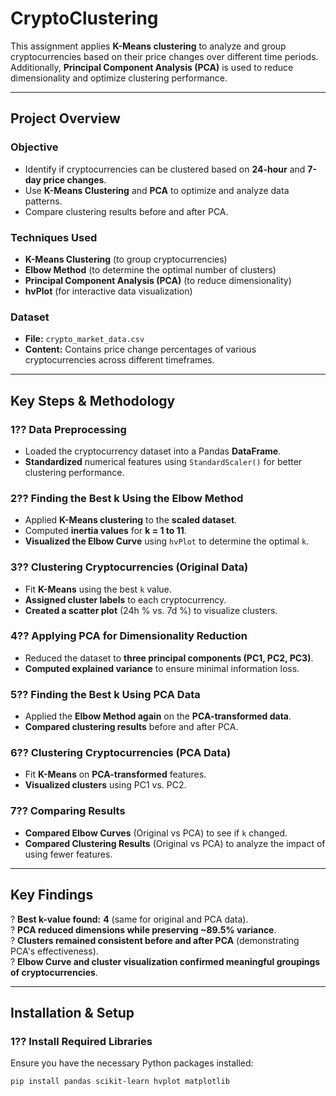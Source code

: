 # CryptoClustering

This assignment applies **K-Means clustering** to analyze and group cryptocurrencies based on their price changes over different time periods. Additionally, **Principal Component Analysis (PCA)** is used to reduce dimensionality and optimize clustering performance.

---

## Project Overview
### **Objective**
- Identify if cryptocurrencies can be clustered based on **24-hour** and **7-day price changes**.
- Use **K-Means Clustering** and **PCA** to optimize and analyze data patterns.
- Compare clustering results before and after PCA.

### **Techniques Used**
- **K-Means Clustering** (to group cryptocurrencies)
- **Elbow Method** (to determine the optimal number of clusters)
- **Principal Component Analysis (PCA)** (to reduce dimensionality)
- **hvPlot** (for interactive data visualization)

### **Dataset**
- **File:** `crypto_market_data.csv`
- **Content:** Contains price change percentages of various cryptocurrencies across different timeframes.

---

## Key Steps & Methodology

### **1?? Data Preprocessing**
- Loaded the cryptocurrency dataset into a Pandas **DataFrame**.
- **Standardized** numerical features using `StandardScaler()` for better clustering performance.

### **2?? Finding the Best k Using the Elbow Method**
- Applied **K-Means clustering** to the **scaled dataset**.
- Computed **inertia values** for **k = 1 to 11**.
- **Visualized the Elbow Curve** using `hvPlot` to determine the optimal `k`.

### **3?? Clustering Cryptocurrencies (Original Data)**
- Fit **K-Means** using the best `k` value.
- **Assigned cluster labels** to each cryptocurrency.
- **Created a scatter plot** (24h % vs. 7d %) to visualize clusters.

### **4?? Applying PCA for Dimensionality Reduction**
- Reduced the dataset to **three principal components (PC1, PC2, PC3)**.
- **Computed explained variance** to ensure minimal information loss.

### **5?? Finding the Best k Using PCA Data**
- Applied the **Elbow Method again** on the **PCA-transformed data**.
- **Compared clustering results** before and after PCA.

### **6?? Clustering Cryptocurrencies (PCA Data)**
- Fit **K-Means** on **PCA-transformed** features.
- **Visualized clusters** using PC1 vs. PC2.

### **7?? Comparing Results**
- **Compared Elbow Curves** (Original vs PCA) to see if `k` changed.
- **Compared Clustering Results** (Original vs PCA) to analyze the impact of using fewer features.

---

## Key Findings
? **Best k-value found:** **4** (same for original and PCA data).  
? **PCA reduced dimensions while preserving ~89.5% variance**.  
? **Clusters remained consistent before and after PCA** (demonstrating PCA's effectiveness).  
? **Elbow Curve and cluster visualization confirmed meaningful groupings of cryptocurrencies**.

---

## Installation & Setup

### **1?? Install Required Libraries**
Ensure you have the necessary Python packages installed:
```bash
pip install pandas scikit-learn hvplot matplotlib